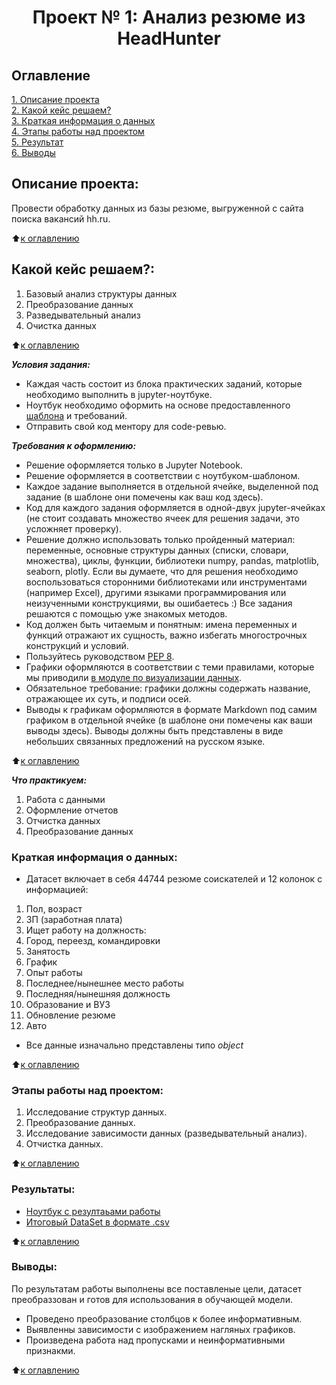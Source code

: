 # <center> Проект № 1: Анализ резюме из HeadHunter

## Оглавление
[1. Описание проекта](https://github.com/g1dcs/sf_hw_g1dcs/blob/main/project_1/README.md#Описание-проекта)\
[2. Какой кейс решаем?](https://github.com/g1dcs/sf_hw_g1dcs/blob/main/project_1/README.md#Какой-кейс-решаем)\
[3. Краткая информация о данных](https://github.com/g1dcs/sf_hw_g1dcs/blob/main/project_1/README.md#Краткая-информация-о-данных)\
[4. Этапы работы над проектом](https://github.com/g1dcs/sf_hw_g1dcs/blob/main/project_1/README.md#Этапы-работы-над-проектом)\
[5. Результат](https://github.com/g1dcs/sf_hw_g1dcs/blob/main/project_1/README.md#Результаты)\
[6. Выводы](https://github.com/g1dcs/sf_hw_g1dcs/blob/main/project_1/README.md#Выводы)

## Описание проекта:
Провести обработку данных из базы резюме, выгруженной с сайта поиска вакансий hh.ru.

:arrow_up:[к оглавлению](https://github.com/g1dcs/sf_hw_g1dcs/blob/main/project_1/README.md#Оглавление)

## Какой кейс решаем?:

1. Базовый анализ структуры данных
2. Преобразование данных
3. Разведывательный анализ
4. Очистка данных

:arrow_up:[к оглавлению](https://github.com/g1dcs/sf_hw_g1dcs/blob/main/project_1/README.md#-оглавление)

***Условия задания:***
- Каждая часть состоит из блока практических заданий, которые необходимо выполнить в jupyter-ноутбуке.
- Ноутбук необходимо оформить на основе предоставленного [шаблона](https://lms.skillfactory.ru/assets/courseware/v1/1577d067038f8073197105c174f05822/asset-v1:SkillFactory+DSPR-2.0+14JULY2021+type@asset+block/Project-1._%D0%9D%D0%BE%D1%83%D1%82%D0%B1%D1%83%D0%BA-%D1%88%D0%B0%D0%B1%D0%BB%D0%BE%D0%BD.ipynb) и требований.
- Отправить свой код ментору для code-ревью.

***Требования к оформлению:***

- Решение оформляется только в Jupyter Notebook.
- Решение оформляется в соответствии с ноутбуком-шаблоном.
- Каждое задание выполняется в отдельной ячейке, выделенной под задание (в шаблоне они помечены как ваш код здесь).
- Код для каждого задания оформляется в одной-двух jupyter-ячейках (не стоит создавать множество ячеек для решения задачи, это усложняет проверку).
- Решение должно использовать только пройденный материал: переменные, основные структуры данных (списки, словари, множества), циклы, функции, библиотеки numpy, pandas, matplotlib, seaborn, plotly. Если вы думаете, что для решения необходимо воспользоваться сторонними библиотеками или инструментами (например Excel), другими языками программирования или неизученными конструкциями, вы ошибаетесь :) Все задания решаются с помощью уже знакомых методов.
- Код должен быть читаемым и понятным: имена переменных и функций отражают их сущность, важно избегать многострочных конструкций и условий.
- Пользуйтесь руководством [PEP 8](https://lms.skillfactory.ru/courses/course-v1:SkillFactory+DSPR-2.0+14JULY2021/jump_to_id/958c1e42860d475999e9f9381dfe8b5a).
- Графики оформляются в соответствии с теми правилами, которые мы приводили [в модуле по визуализации данных](https://lms.skillfactory.ru/courses/course-v1:SkillFactory+DSPR-2.0+14JULY2021/jump_to_id/1fa00a018157484a9bae5d4557ef3e7c).
- Обязательное требование: графики должны содержать название, отражающее их суть, и подписи осей.
- Выводы к графикам оформляются в формате Markdown под самим графиком в отдельной ячейке (в шаблоне они помечены как ваши выводы здесь). Выводы должны быть представлены в виде небольших связанных предложений на русском языке.

:arrow_up:[к оглавлению](https://github.com/g1dcs/sf_hw_g1dcs/blob/main/project_1/README.md#Оглавление)

***Что практикуем:***

1. Работа с данными
2. Оформление отчетов
3. Отчистка данных
4. Преобразование данных

### Краткая информация о данных:

- Датасет включает в себя 44744 резюме соискателей и 12 колонок с информацией:
1. Пол, возраст
2. ЗП (заработная плата)
3. Ищет работу на должность:
4. Город, переезд, командировки
5. Занятость
6. График
7. Опыт работы
8. Последнее/нынешнее место работы
9. Последняя/нынешняя должность
10. Образование и ВУЗ
11. Обновление резюме
12. Авто
- Все данные изначально представлены типо *object*

:arrow_up:[к оглавлению](https://github.com/g1dcs/sf_hw_g1dcs/blob/main/project_1/README.md#Оглавление)

### Этапы работы над проектом:

1. Исследование структур данных.
2. Преобразование данных.
3. Исследование зависимости данных (разведывательный анализ).
4. Отчистка данных.

:arrow_up:[к оглавлению](https://github.com/g1dcs/sf_hw_g1dcs/blob/main/project_1/README.md#Оглавление)

### Результаты:

- [Ноутбук с резултаьами работы](https://github.com/g1dcs/sf_hw_g1dcs/blob/main/project_1/Project-1.ipynb)
- [Итоговый DataSet в формате .csv](https://github.com/g1dcs/sf_hw_g1dcs/blob/main/project_1/dst-3.0_16_1_hh_database_cleared.csv)

:arrow_up:[к оглавлению](https://github.com/g1dcs/sf_hw_g1dcs/blob/main/project_1/README.md#Оглавление)

### Выводы:

По результатам работы выполнены все поставленые цели, датасет преобраззован и готов для использования в обучающей модели.

- Проведено преобразование столбцов к более информативным.
- Выявленны зависимости с изображением нагляных графиков.
- Произведена работа над пропусками и неинформативными признакми.

:arrow_up:[к оглавлению](https://github.com/g1dcs/sf_hw_g1dcs/blob/main/project_1/README.md#Оглавление)